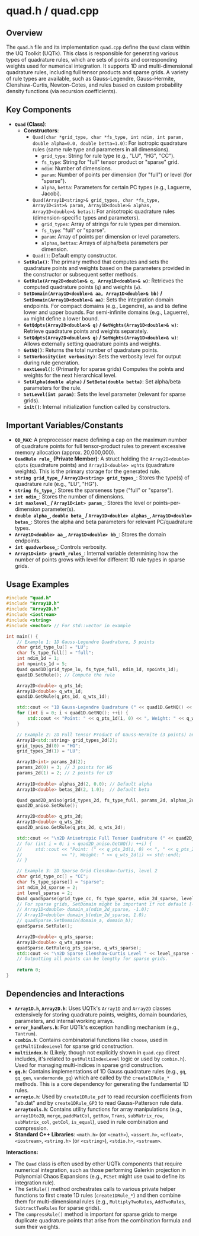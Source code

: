 # quad.h / quad.cpp

## Overview

The `quad.h` file and its implementation `quad.cpp` define the `Quad` class within the UQ Toolkit (UQTk). This class is responsible for generating various types of quadrature rules, which are sets of points and corresponding weights used for numerical integration. It supports 1D and multi-dimensional quadrature rules, including full tensor products and sparse grids. A variety of rule types are available, such as Gauss-Legendre, Gauss-Hermite, Clenshaw-Curtis, Newton-Cotes, and rules based on custom probability density functions (via recursion coefficients).

## Key Components

*   **`Quad` (Class)**:
    *   **Constructors**:
        *   `Quad(char *grid_type, char *fs_type, int ndim, int param, double alpha=0.0, double betta=1.0)`: For isotropic quadrature rules (same rule type and parameters in all dimensions).
            *   `grid_type`: String for rule type (e.g., "LU", "HG", "CC").
            *   `fs_type`: String for "full" tensor product or "sparse" grid.
            *   `ndim`: Number of dimensions.
            *   `param`: Number of points per dimension (for "full") or level (for "sparse").
            *   `alpha`, `betta`: Parameters for certain PC types (e.g., Laguerre, Jacobi).
        *   `Quad(Array1D<string>& grid_types, char *fs_type, Array1D<int>& param, Array1D<double>& alphas, Array1D<double>& betas)`: For anisotropic quadrature rules (dimension-specific types and parameters).
            *   `grid_types`: Array of strings for rule types per dimension.
            *   `fs_type`: "full" or "sparse".
            *   `param`: Array of points per dimension or level parameters.
            *   `alphas`, `bettas`: Arrays of alpha/beta parameters per dimension.
        *   `Quad()`: Default empty constructor.
    *   **`SetRule()`**: The primary method that computes and sets the quadrature points and weights based on the parameters provided in the constructor or subsequent setter methods.
    *   **`GetRule(Array2D<double>& q, Array1D<double>& w)`**: Retrieves the computed quadrature points (`q`) and weights (`w`).
    *   **`SetDomain(Array1D<double>& aa, Array1D<double>& bb)` / `SetDomain(Array1D<double>& aa)`**: Sets the integration domain endpoints. For compact domains (e.g., Legendre), `aa` and `bb` define lower and upper bounds. For semi-infinite domains (e.g., Laguerre), `aa` might define a lower bound.
    *   **`GetQdpts(Array2D<double>& q)` / `GetWghts(Array1D<double>& w)`**: Retrieve quadrature points and weights separately.
    *   **`SetQdpts(Array2D<double>& q)` / `SetWghts(Array1D<double>& w)`**: Allows externally setting quadrature points and weights.
    *   **`GetNQ()`**: Returns the total number of quadrature points.
    *   **`SetVerbosity(int verbosity)`**: Sets the verbosity level for output during rule generation.
    *   **`nextLevel()`**: (Primarily for sparse grids) Computes the points and weights for the next hierarchical level.
    *   **`SetAlpha(double alpha)` / `SetBeta(double betta)`**: Set alpha/beta parameters for the rule.
    *   **`SetLevel(int param)`**: Sets the level parameter (relevant for sparse grids).
    *   **`init()`**: Internal initialization function called by constructors.

## Important Variables/Constants

*   **`QD_MAX`**: A preprocessor macro defining a cap on the maximum number of quadrature points for full tensor-product rules to prevent excessive memory allocation (approx. 20,000,000).
*   **`QuadRule rule_` (Private Member)**: A struct holding the `Array2D<double> qdpts` (quadrature points) and `Array1D<double> wghts` (quadrature weights). This is the primary storage for the generated rule.
*   **`string grid_type_` / `Array1D<string> grid_types_`**: Stores the type(s) of quadrature rule (e.g., "LU", "HG").
*   **`string fs_type_`**: Stores the sparseness type ("full" or "sparse").
*   **`int ndim_`**: Stores the number of dimensions.
*   **`int maxlevel_` / `Array1D<int> param_`**: Stores the level or points-per-dimension parameter(s).
*   **`double alpha_`, `double beta_` / `Array1D<double> alphas_`, `Array1D<double> betas_`**: Stores the alpha and beta parameters for relevant PC/quadrature types.
*   **`Array1D<double> aa_`, `Array1D<double> bb_`**: Stores the domain endpoints.
*   **`int quadverbose_`**: Controls verbosity.
*   **`Array1D<int> growth_rules_`**: Internal variable determining how the number of points grows with level for different 1D rule types in sparse grids.

## Usage Examples

```cpp
#include "quad.h"
#include "Array1D.h"
#include "Array2D.h"
#include <iostream>
#include <string>
#include <vector> // For std::vector in example

int main() {
    // Example 1: 1D Gauss-Legendre Quadrature, 5 points
    char grid_type_lu[] = "LU";
    char fs_type_full[] = "full";
    int ndim_1d = 1;
    int npoints_1d = 5;
    Quad quad1D(grid_type_lu, fs_type_full, ndim_1d, npoints_1d);
    quad1D.SetRule(); // Compute the rule

    Array2D<double> q_pts_1d;
    Array1D<double> q_wts_1d;
    quad1D.GetRule(q_pts_1d, q_wts_1d);

    std::cout << "1D Gauss-Legendre Quadrature (" << quad1D.GetNQ() << " points):" << std::endl;
    for (int i = 0; i < quad1D.GetNQ(); ++i) {
        std::cout << "Point: " << q_pts_1d(i, 0) << ", Weight: " << q_wts_1d(i) << std::endl;
    }

    // Example 2: 2D Full Tensor Product of Gauss-Hermite (3 points) and Gauss-Legendre (2 points)
    Array1D<std::string> grid_types_2d(2);
    grid_types_2d(0) = "HG";
    grid_types_2d(1) = "LU";

    Array1D<int> params_2d(2);
    params_2d(0) = 3; // 3 points for HG
    params_2d(1) = 2; // 2 points for LU
    
    Array1D<double> alphas_2d(2, 0.0); // Default alpha
    Array1D<double> betas_2d(2, 1.0);  // Default beta

    Quad quad2D_aniso(grid_types_2d, fs_type_full, params_2d, alphas_2d, betas_2d);
    quad2D_aniso.SetRule();

    Array2D<double> q_pts_2d;
    Array1D<double> q_wts_2d;
    quad2D_aniso.GetRule(q_pts_2d, q_wts_2d);

    std::cout << "\n2D Anisotropic Full Tensor Quadrature (" << quad2D_aniso.GetNQ() << " points):" << std::endl;
    // for (int i = 0; i < quad2D_aniso.GetNQ(); ++i) {
    //     std::cout << "Point: (" << q_pts_2d(i, 0) << ", " << q_pts_2d(i, 1) 
    //               << "), Weight: " << q_wts_2d(i) << std::endl;
    // }

    // Example 3: 2D Sparse Grid Clenshaw-Curtis, level 2
    char grid_type_cc[] = "CC";
    char fs_type_sparse[] = "sparse";
    int ndim_2d_sparse = 2;
    int level_sparse = 2; 
    Quad quadSparse(grid_type_cc, fs_type_sparse, ndim_2d_sparse, level_sparse);
    // For sparse grids, SetDomain might be important if not default [-1,1]
    // Array1D<double> domain_a(ndim_2d_sparse, -1.0);
    // Array1D<double> domain_b(ndim_2d_sparse, 1.0);
    // quadSparse.SetDomain(domain_a, domain_b);
    quadSparse.SetRule();

    Array2D<double> q_pts_sparse;
    Array1D<double> q_wts_sparse;
    quadSparse.GetRule(q_pts_sparse, q_wts_sparse);
    std::cout << "\n2D Sparse Clenshaw-Curtis Level " << level_sparse << " (" << quadSparse.GetNQ() << " points):" << std::endl;
    // Outputting all points can be lengthy for sparse grids.
    
    return 0;
}

```

## Dependencies and Interactions

*   **`Array1D.h`, `Array2D.h`**: Uses UQTk's `Array1D` and `Array2D` classes extensively for storing quadrature points, weights, domain boundaries, parameters, and internal working arrays.
*   **`error_handlers.h`**: For UQTk's exception handling mechanism (e.g., `Tantrum`).
*   **`combin.h`**: Contains combinatorial functions like `choose`, used in `getMultiIndexLevel` for sparse grid construction.
*   **`multiindex.h`**: (Likely, though not explicitly shown in `quad.cpp` direct includes, it's related to `getMultiIndexLevel` logic or used by `combin.h`). Used for managing multi-indices in sparse grid construction.
*   **`gq.h`**: Contains implementations of 1D Gauss quadrature rules (e.g., `gq`, `gq_gen`, `vandermonde_gq`) which are called by the `create1DRule_*` methods. This is a core dependency for generating the fundamental 1D rules.
*   **`arrayio.h`**: Used by `create1DRule_pdf` to read recursion coefficients from "ab.dat" and by `create1DRule_GP3` to read Gauss-Patterson rule data.
*   **`arraytools.h`**: Contains utility functions for array manipulations (e.g., `array1Dto2D`, `merge`, `paddMatCol`, `getRow`, `Trans`, `subMatrix_row`, `subMatrix_col`, `getCol`, `is_equal`), used in rule combination and compression.
*   **Standard C++ Libraries**: `<math.h>` (or `<cmath>`), `<assert.h>`, `<cfloat>`, `<iostream>`, `<string.h>` (or `<cstring>`), `<stdio.h>`, `<sstream>`.

**Interactions:**
*   The `Quad` class is often used by other UQTk components that require numerical integration, such as those performing Galerkin projection in Polynomial Chaos Expansions (e.g., `PCSet` might use `Quad` to define its integration rule).
*   The `SetRule()` method orchestrates calls to various private helper functions to first create 1D rules (`create1DRule_*`) and then combine them for multi-dimensional rules (e.g., `MultiplyTwoRules`, `AddTwoRules`, `SubtractTwoRules` for sparse grids).
*   The `compressRule()` method is important for sparse grids to merge duplicate quadrature points that arise from the combination formula and sum their weights.
```
